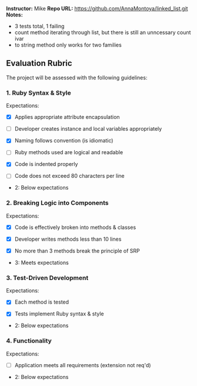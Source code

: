 **Instructor:** Mike
**Repo URL:** https://github.com/AnnaMontoya/linked_list.git
**Notes:**
* 3 tests total, 1 failing
* count method iterating through list, but there is still an unncessary
count ivar
* to string method only works for two families


## Evaluation Rubric

The project will be assessed with the following guidelines:

### 1. Ruby Syntax & Style

Expectations:

- [x] Applies appropriate attribute encapsulation

- [ ] Developer creates instance and local variables appropriately

- [x] Naming follows convention (is idiomatic)

- [ ] Ruby methods used are logical and readable

- [x] Code is indented properly

- [ ] Code does not exceed 80 characters per line

* 2: Below expectations

### 2. Breaking Logic into Components

Expectations:

- [x] Code is effectively broken into methods & classes

- [x] Developer writes methods less than 10 lines

- [x] No more than 3 methods break the principle of SRP

* 3: Meets expectations

### 3. Test-Driven Development

Expectations:

- [x] Each method is tested

- [x] Tests implement Ruby syntax & style

* 2: Below expectations

### 4. Functionality

Expectations:

- [ ] Application meets all requirements (extension not req'd)

* 2: Below expectations
